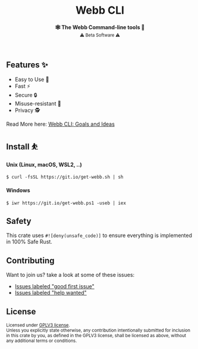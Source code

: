 <h1 align="center">Webb CLI</h1>

<p align="center">
    <strong>🕸️  The Webb Command-line tools  🧰</strong>
    <br />
    <sub> ⚠️ Beta Software ⚠️ </sub>
</p>

<br />

## Features ✨

* Easy to Use 🐤
* Fast ⚡
* Secure 🔒
* Misuse-resistant 🚫
* Privacy 🕵️

Read More here: [Webb CLI: Goals and Ideas](https://github.com/webb-tools/cli/discussions/2)

## Install ⛹️

#### Unix (Linux, macOS, WSL2, ..)

```
$ curl -fsSL https://git.io/get-webb.sh | sh
```

#### Windows

```
$ iwr https://git.io/get-webb.ps1 -useb | iex
```

## Safety

This crate uses `#![deny(unsafe_code)]` to ensure everything is implemented in
100% Safe Rust.

## Contributing

Want to join us? take a look at some of these issues:

- [Issues labeled "good first issue"][good-first-issue]
- [Issues labeled "help wanted"][help-wanted]

[good-first-issue]: https://github.com/webb-tools/cli/labels/good%20first%20issue
[help-wanted]: https://github.com/webb-tools/cli/labels/help%20wanted

## License

<sup>
Licensed under <a href="LICENSE">GPLV3 license</a>.
</sup>

<br/>

<sub>
Unless you explicitly state otherwise, any contribution intentionally submitted
for inclusion in this crate by you, as defined in the GPLV3 license, shall
be licensed as above, without any additional terms or conditions.
</sub>

